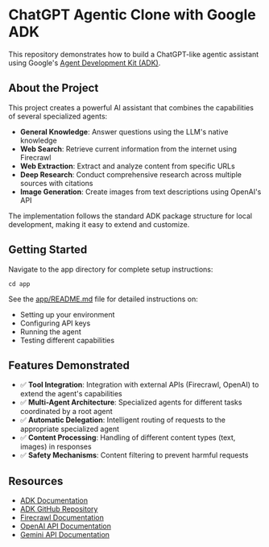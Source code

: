 # ChatGPT Agentic Clone with Google ADK

This repository demonstrates how to build a ChatGPT-like agentic assistant using Google's [Agent Development Kit (ADK)](https://google.github.io/adk-docs/).

## About the Project

This project creates a powerful AI assistant that combines the capabilities of several specialized agents:

- **General Knowledge**: Answer questions using the LLM's native knowledge
- **Web Search**: Retrieve current information from the internet using Firecrawl
- **Web Extraction**: Extract and analyze content from specific URLs
- **Deep Research**: Conduct comprehensive research across multiple sources with citations
- **Image Generation**: Create images from text descriptions using OpenAI's API

The implementation follows the standard ADK package structure for local development, making it easy to extend and customize.

## Getting Started

Navigate to the app directory for complete setup instructions:

```
cd app
```

See the [app/README.md](app/README.md) file for detailed instructions on:

- Setting up your environment
- Configuring API keys
- Running the agent
- Testing different capabilities

## Features Demonstrated

- ✅ **Tool Integration**: Integration with external APIs (Firecrawl, OpenAI) to extend the agent's capabilities
- ✅ **Multi-Agent Architecture**: Specialized agents for different tasks coordinated by a root agent
- ✅ **Automatic Delegation**: Intelligent routing of requests to the appropriate specialized agent
- ✅ **Content Processing**: Handling of different content types (text, images) in responses
- ✅ **Safety Mechanisms**: Content filtering to prevent harmful requests

## Resources

- [ADK Documentation](https://google.github.io/adk-docs/)
- [ADK GitHub Repository](https://github.com/google/adk)
- [Firecrawl Documentation](https://www.firecrawl.dev)
- [OpenAI API Documentation](https://platform.openai.com/docs/api-reference)
- [Gemini API Documentation](https://ai.google.dev/gemini-api)
